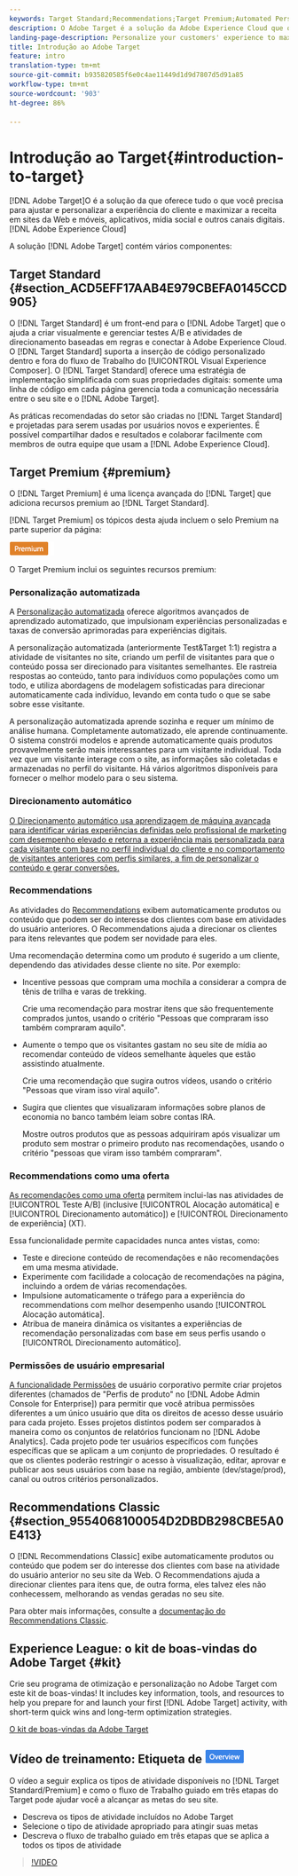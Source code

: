 ```yaml
---
keywords: Target Standard;Recommendations;Target Premium;Automated Personalization;auto-target;auto target;permissions;what is adobe target;
description: O Adobe Target é a solução da Adobe Experience Cloud que oferece tudo o que você precisa para ajustar e personalizar a experiência do cliente e maximizar a receita em sites da Web e móveis, aplicativos, mídia social e outros canais digitais.
landing-page-description: Personalize your customers' experience to maximize revenue on your web and mobile sites, apps, social media, and other digital channels.
title: Introdução ao Adobe Target
feature: intro
translation-type: tm+mt
source-git-commit: b935820585f6e0c4ae11449d1d9d7807d5d91a85
workflow-type: tm+mt
source-wordcount: '903'
ht-degree: 86%

---
```



# Introdução ao Target{#introduction-to-target}

[!DNL Adobe Target]O é a solução da que oferece tudo o que você precisa para ajustar e personalizar a experiência do cliente e maximizar a receita em sites da Web e móveis, aplicativos, mídia social e outros canais digitais.[!DNL Adobe Experience Cloud]

A solução [!DNL Adobe Target] contém vários componentes:

## Target Standard {#section_ACD5EFF17AAB4E979CBEFA0145CCD905}

O [!DNL Target Standard] é um front-end para o [!DNL Adobe Target] que o ajuda a criar visualmente e gerenciar testes A/B e atividades de direcionamento baseadas em regras e conectar à Adobe Experience Cloud. O [!DNL Target Standard] suporta a inserção de código personalizado dentro e fora do fluxo de Trabalho do [!UICONTROL Visual Experience Composer]. O [!DNL Target Standard] oferece uma estratégia de implementação simplificada com suas propriedades digitais: somente uma linha de código em cada página gerencia toda a comunicação necessária entre o seu site e o [!DNL Adobe Target].

As práticas recomendadas do setor são criadas no [!DNL Target Standard] e projetadas para serem usadas por usuários novos e experientes. É possível compartilhar dados e resultados e colaborar facilmente com membros de outra equipe que usam a [!DNL Adobe Experience Cloud].

## Target Premium {#premium}

O [!DNL Target Premium] é uma licença avançada do [!DNL Target] que adiciona recursos premium ao [!DNL Target Standard].

[!DNL Target Premium] os tópicos desta ajuda incluem o selo Premium na parte superior da página:

![Selo premium](/help/assets/premium.png)

O Target Premium inclui os seguintes recursos premium:

### Personalização automatizada

A [Personalização automatizada](/help/c-activities/t-automated-personalization/automated-personalization.md#task_8AAF837796D74CF893CA2F88BA1491C9) oferece algoritmos avançados de aprendizado automatizado, que impulsionam experiências personalizadas e taxas de conversão aprimoradas para experiências digitais.

A personalização automatizada (anteriormente Test&amp;Target 1:1) registra a atividade de visitantes no site, criando um perfil de visitantes para que o conteúdo possa ser direcionado para visitantes semelhantes. Ele rastreia respostas ao conteúdo, tanto para indivíduos como populações como um todo, e utiliza abordagens de modelagem sofisticadas para direcionar automaticamente cada indivíduo, levando em conta tudo o que se sabe sobre esse visitante.

A personalização automatizada aprende sozinha e requer um mínimo de análise humana. Completamente automatizado, ele aprende continuamente. O sistema constrói modelos e aprende automaticamente quais produtos provavelmente serão mais interessantes para um visitante individual. Toda vez que um visitante interage com o site, as informações são coletadas e armazenadas no perfil do visitante. Há vários algoritmos disponíveis para fornecer o melhor modelo para o seu sistema.

### Direcionamento automático

[O Direcionamento automático usa aprendizagem de máquina avançada para identificar várias experiências definidas pelo profissional de marketing com desempenho elevado e retorna a experiência mais personalizada para cada visitante com base no perfil individual do cliente e no comportamento de visitantes anteriores com perfis similares, a fim de personalizar o conteúdo e gerar conversões.](/help/c-activities/auto-target/auto-target-to-optimize.md)

### Recommendations

As atividades do [Recommendations](/help/c-recommendations/recommendations.md#concept_7556C8A4543942F2A77B13A29339C0C0) exibem automaticamente produtos ou conteúdo que podem ser do interesse dos clientes com base em atividades do usuário anteriores. O Recommendations ajuda a direcionar os clientes para itens relevantes que podem ser novidade para eles.

Uma recomendação determina como um produto é sugerido a um cliente, dependendo das atividades desse cliente no site. Por exemplo:

* Incentive pessoas que compram uma mochila a considerar a compra de tênis de trilha e varas de trekking.

   Crie uma recomendação para mostrar itens que são frequentemente comprados juntos, usando o critério &quot;Pessoas que compraram isso também compraram aquilo&quot;.

* Aumente o tempo que os visitantes gastam no seu site de mídia ao recomendar conteúdo de vídeos semelhante àqueles que estão assistindo atualmente.

   Crie uma recomendação que sugira outros vídeos, usando o critério &quot;Pessoas que viram isso viral aquilo&quot;.

* Sugira que clientes que visualizaram informações sobre planos de economia no banco também leiam sobre contas IRA.

   Mostre outros produtos que as pessoas adquiriram após visualizar um produto sem mostrar o primeiro produto nas recomendações, usando o critério &quot;pessoas que viram isso também compraram&quot;.

### Recommendations como uma oferta

[As recomendações como uma oferta](/help/c-recommendations/recommendations-as-an-offer.md) permitem inclui-las nas atividades de [!UICONTROL Teste A/B] (inclusive [!UICONTROL Alocação automática] e [!UICONTROL Direcionamento automático]) e [!UICONTROL Direcionamento de experiência] (XT).

Essa funcionalidade permite capacidades nunca antes vistas, como:

* Teste e direcione conteúdo de recomendações e não recomendações em uma mesma atividade.
* Experimente com facilidade a colocação de recomendações na página, incluindo a ordem de várias recomendações.
* Impulsione automaticamente o tráfego para a experiência do recommendations com melhor desempenho usando [!UICONTROL Alocação automática].
* Atribua de maneira dinâmica os visitantes a experiências de recomendação personalizadas com base em seus perfis usando o [!UICONTROL Direcionamento automático].

### Permissões de usuário empresarial

[A funcionalidade Permissões](/help/administrating-target/c-user-management/property-channel/property-channel.md#concept_E396B16FA2024ADBA27BC056138F9838) de usuário corporativo permite criar projetos diferentes (chamados de &quot;Perfis de produto&quot; no [!DNL Adobe Admin Console for Enterprise]) para permitir que você atribua permissões diferentes a um único usuário que dita os direitos de acesso desse usuário para cada projeto. Esses projetos distintos podem ser comparados à maneira como os conjuntos de relatórios funcionam no [!DNL Adobe Analytics]. Cada projeto pode ter usuários específicos com funções específicas que se aplicam a um conjunto de propriedades. O resultado é que os clientes poderão restringir o acesso à visualização, editar, aprovar e publicar aos seus usuários com base na região, ambiente (dev/stage/prod), canal ou outros critérios personalizados.

## Recommendations Classic {#section_9554068100054D2DBDB298CBE5A0E413}

O [!DNL Recommendations Classic] exibe automaticamente produtos ou conteúdo que podem ser do interesse dos clientes com base na atividade do usuário anterior no seu site da Web. O Recommendations ajuda a direcionar clientes para itens que, de outra forma, eles talvez eles não conhecessem, melhorando as vendas geradas no seu site.

Para obter mais informações, consulte a [documentação do Recommendations Classic](/help/assets/adobe-recommendations-classic.pdf).

## Experience League: o kit de boas-vindas do Adobe Target {#kit}

Crie seu programa de otimização e personalização no Adobe Target com este kit de boas-vindas! It includes key information, tools, and resources to help you prepare for and launch your first [!DNL Adobe Target] activity, with short-term quick wins and long-term optimization strategies.

[O kit de boas-vindas da Adobe Target](https://expleague.azureedge.net/pdf/Adobe-Target-Welcome-Kit.pdf)

## Vídeo de treinamento: Etiqueta de ![Visão Geral de Tipos de atividades (9:03)](/help/assets/overview.png)

O vídeo a seguir explica os tipos de atividade disponíveis no [!DNL Target Standard/Premium] e como o fluxo de Trabalho guiado em três etapas do Target pode ajudar você a alcançar as metas do seu site.

* Descreva os tipos de atividade incluídos no Adobe Target
* Selecione o tipo de atividade apropriado para atingir suas metas
* Descreva o fluxo de trabalho guiado em três etapas que se aplica a todos os tipos de atividade

>[!VIDEO](https://video.tv.adobe.com/v/17386)
